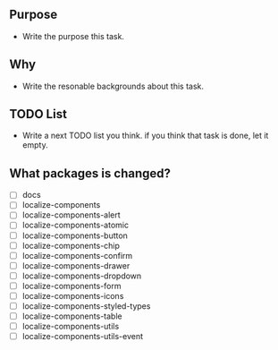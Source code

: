 ## Purpose

* Write the purpose this task.

## Why

- Write the resonable backgrounds about this task.

## TODO List

- Write a next TODO list you think. if you think that task is done, let it empty.

## What packages is changed?
- [ ] docs
- [ ] localize-components
- [ ] localize-components-alert
- [ ] localize-components-atomic
- [ ] localize-components-button
- [ ] localize-components-chip
- [ ] localize-components-confirm
- [ ] localize-components-drawer
- [ ] localize-components-dropdown
- [ ] localize-components-form
- [ ] localize-components-icons
- [ ] localize-components-styled-types
- [ ] localize-components-table
- [ ] localize-components-utils
- [ ] localize-components-utils-event
